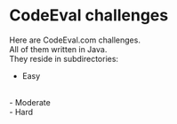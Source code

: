 # CodeEval challenges
Here are CodeEval.com challenges.
<br>
All of them written in Java.
<br>
They reside in subdirectories:
<br>
- Easy
<br>
- Moderate
<br>
- Hard
<br>
